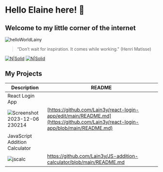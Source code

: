 # Hello Elaine here! 👋
## Welcome to my little corner of the internet

![helloWorldLainy](https://github.com/Lain3y/Lain3y/assets/132710326/1be1a18f-4b4e-44b1-b24c-48a7bda028e5)




>“Don’t wait for inspiration. It comes while working." 
(Henri Matisse)

[![N|Solid](https://camo.githubusercontent.com/591c02e8ff595d43e0b35b1b29aed639a7154b959cd8f8c854b9e176d885b094/68747470733a2f2f696d672e736869656c64732e696f2f62616467652f4c696e6b6564496e2d3030373742353f7374796c653d666f722d7468652d6261646765266c6f676f3d6c696e6b6564696e266c6f676f436f6c6f723d7768697465)](https://www.linkedin.com/in/elaine-jackson-hunter/)
[![N|Solid](https://img.shields.io/badge/Instagram-E4405F?style=for-the-badge&logo=instagram&logoColor=white)](https://www.instagram.com/mummyiscoding/)

## My Projects

|Description | README |
| ------ | ------ |
| React Login App |  |
| ![Screenshot 2023-12-06 230214](https://github.com/Lain3y/Lain3y/assets/132710326/3a64e093-3c2c-4421-bdeb-9b01ee32535e) | [https://github.com/Lain3y/react-login-app/edit/main/README.md](https://github.com/Lain3y/react-login-app/blob/main/README.md)|
| JavaScript Addition Calculator |  |
| ![jscalc](https://github.com/Lain3y/Lain3y/assets/132710326/9bdd8537-99df-4c2e-b24c-a15f420bb71a) | https://github.com/Lain3y/JS-addition-calculator/blob/main/README.md|


